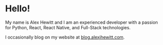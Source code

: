 # Hello!
My name is Alex Hewitt and I am an experienced developer with a passion for Python, React, React Native, and Full-Stack technologies.

I occasionally blog on my website at [blog.alexjhewitt.com](https://blog.alexjhewitt.com).
<!---
hewittaj/hewittaj is a ✨ special ✨ repository because its `README.md` (this file) appears on your GitHub profile.
You can click the Preview link to take a look at your changes.
--->
